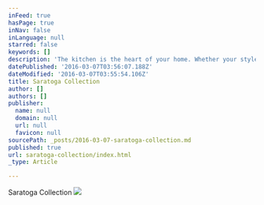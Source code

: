 ```yaml
---
inFeed: true
hasPage: true
inNav: false
inLanguage: null
starred: false
keywords: []
description: 'The kitchen is the heart of your home. Whether your style is sophisticated or rustic—or your color preference is for earthy neutrals, cheery brights, or gleaming white—you’ll find not only loads of inspiration but also practical ideas here from some of our favorite kitchens.'
datePublished: '2016-03-07T03:56:07.188Z'
dateModified: '2016-03-07T03:55:54.106Z'
title: Saratoga Collection
author: []
authors: []
publisher:
  name: null
  domain: null
  url: null
  favicon: null
sourcePath: _posts/2016-03-07-saratoga-collection.md
published: true
url: saratoga-collection/index.html
_type: Article

---
```

Saratoga Collection
![](https://the-grid-user-content.s3-us-west-2.amazonaws.com/e5b91fbf-f975-45c7-a3be-772cb6761d1e.jpg)